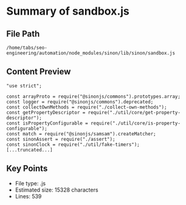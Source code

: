 # Summary of sandbox.js
  
## File Path
`/home/tabs/seo-engineering/automation/node_modules/sinon/lib/sinon/sandbox.js`

## Content Preview
```
"use strict";

const arrayProto = require("@sinonjs/commons").prototypes.array;
const logger = require("@sinonjs/commons").deprecated;
const collectOwnMethods = require("./collect-own-methods");
const getPropertyDescriptor = require("./util/core/get-property-descriptor");
const isPropertyConfigurable = require("./util/core/is-property-configurable");
const match = require("@sinonjs/samsam").createMatcher;
const sinonAssert = require("./assert");
const sinonClock = require("./util/fake-timers");
[...truncated...]
```

## Key Points
- File type: .js
- Estimated size: 15328 characters
- Lines: 539
